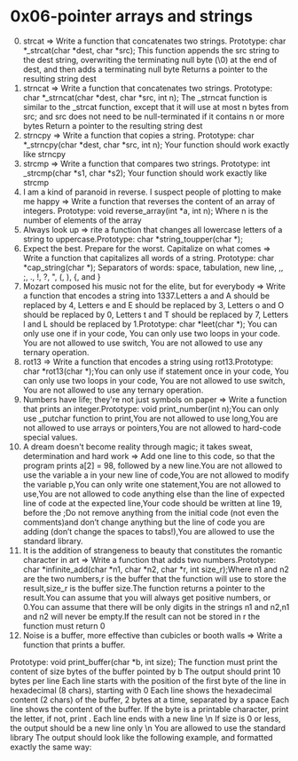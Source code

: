 # 0x06-pointer arrays and strings
0. strcat => Write a function that concatenates two strings.
Prototype: char *_strcat(char *dest, char *src);
This function appends the src string to the dest string, overwriting the terminating null byte (\0) at the end of dest, and then adds a terminating null byte
Returns a pointer to the resulting string dest
1. strncat => Write a function that concatenates two strings.
Prototype: char *_strncat(char *dest, char *src, int n);
The _strncat function is similar to the _strcat function, except that
it will use at most n bytes from src; and
src does not need to be null-terminated if it contains n or more bytes
Return a pointer to the resulting string dest
2. strncpy => Write a function that copies a string.
Prototype: char *_strncpy(char *dest, char *src, int n);
Your function should work exactly like strncpy
3. strcmp => Write a function that compares two strings.
Prototype: int _strcmp(char *s1, char *s2);
Your function should work exactly like strcmp
4. I am a kind of paranoid in reverse. I suspect people of plotting to make me happy => Write a function that reverses the content of an array of integers.
Prototype: void reverse_array(int *a, int n);
Where n is the number of elements of the array
5. Always look up => rite a function that changes all lowercase letters of a string to uppercase.Prototype: char *string_toupper(char *);
6. Expect the best. Prepare for the worst. Capitalize on what comes => Write a function that capitalizes all words of a string. Prototype: char *cap_string(char *);
Separators of words: space, tabulation, new line, ,, ;, ., !, ?, ", (, ), {, and }
7.  Mozart composed his music not for the elite, but for everybody => Write a function that encodes a string into 1337.Letters a and A should be replaced by 4, Letters e and E should be replaced by 3, Letters o and O should be replaced by 0, Letters t and T should be replaced by 7, Letters l and L should be replaced by 1.Prototype: char *leet(char *); You can only use one if in your code, You can only use two loops in your code. You are not allowed to use switch, You are not allowed to use any ternary operation.
8. rot13 => Write a function that encodes a string using rot13.Prototype: char *rot13(char *);You can only use if statement once in your code, You can only use two loops in your code, You are not allowed to use switch, You are not allowed to use any ternary operation.
9. Numbers have life; they're not just symbols on paper => Write a function that prints an integer.Prototype: void print_number(int n);You can only use _putchar function to print,You are not allowed to use long,You are not allowed to use arrays or pointers,You are not allowed to hard-code special values.
10. A dream doesn't become reality through magic; it takes sweat, determination and hard work => Add one line to this code, so that the program prints a[2] = 98, followed by a new line.You are not allowed to use the variable a in your new line of code,You are not allowed to modify the variable p,You can only write one statement,You are not allowed to use,You are not allowed to code anything else than the line of expected line of code at the expected line,Your code should be written at line 19, before the ;Do not remove anything from the initial code (not even the comments)and don’t change anything but the line of code you are adding (don’t change the spaces to tabs!),You are allowed to use the standard library.
11. It is the addition of strangeness to beauty that constitutes the romantic character in art => Write a function that adds two numbers.Prototype: char *infinite_add(char *n1, char *n2, char *r, int size_r);Where n1 and n2 are the two numbers,r is the buffer that the function will use to store the result,size_r is the buffer size.The function returns a pointer to the result.You can assume that you will always get positive numbers, or 0.You can assume that there will be only digits in the strings n1 and n2,n1 and n2 will never be empty.If the result can not be stored in r the function must return 0
12. Noise is a buffer, more effective than cubicles or booth walls => Write a function that prints a buffer.

Prototype: void print_buffer(char *b, int size);
The function must print the content of size bytes of the buffer pointed by b
The output should print 10 bytes per line
Each line starts with the position of the first byte of the line in hexadecimal (8 chars), starting with 0
Each line shows the hexadecimal content (2 chars) of the buffer, 2 bytes at a time, separated by a space
Each line shows the content of the buffer. If the byte is a printable character, print the letter, if not, print .
Each line ends with a new line \n
If size is 0 or less, the output should be a new line only \n
You are allowed to use the standard library
The output should look like the following example, and formatted exactly the same way:

